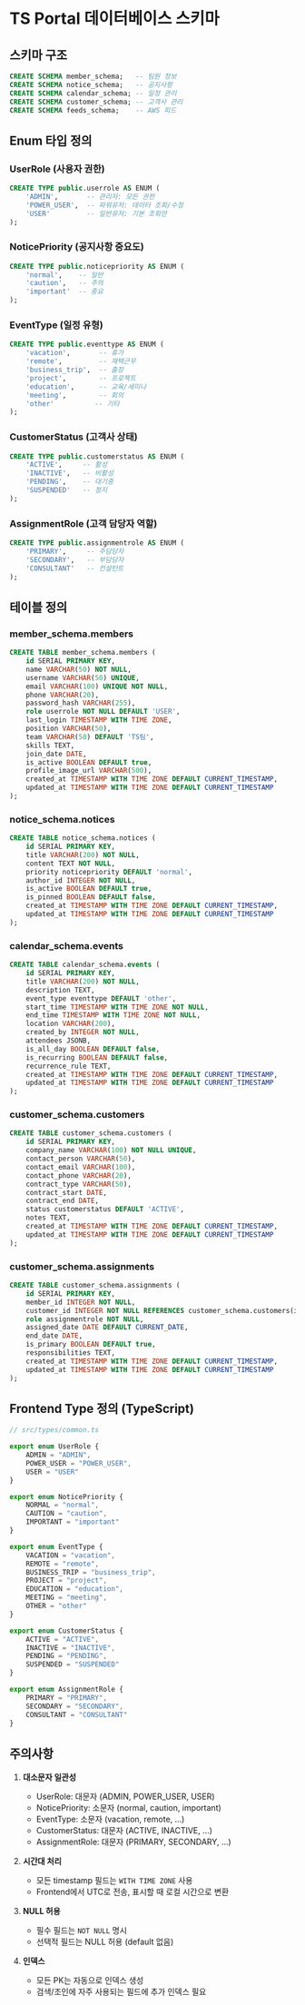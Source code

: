# TS Portal 데이터베이스 스키마

## 스키마 구조

```sql
CREATE SCHEMA member_schema;   -- 팀원 정보
CREATE SCHEMA notice_schema;   -- 공지사항
CREATE SCHEMA calendar_schema; -- 일정 관리
CREATE SCHEMA customer_schema; -- 고객사 관리
CREATE SCHEMA feeds_schema;    -- AWS 피드
```

## Enum 타입 정의

### UserRole (사용자 권한)
```sql
CREATE TYPE public.userrole AS ENUM (
    'ADMIN',       -- 관리자: 모든 권한
    'POWER_USER',  -- 파워유저: 데이터 조회/수정
    'USER'         -- 일반유저: 기본 조회만
);
```

### NoticePriority (공지사항 중요도)
```sql
CREATE TYPE public.noticepriority AS ENUM (
    'normal',    -- 일반
    'caution',   -- 주의
    'important'  -- 중요
);
```

### EventType (일정 유형)
```sql
CREATE TYPE public.eventtype AS ENUM (
    'vacation',       -- 휴가
    'remote',         -- 재택근무
    'business_trip',  -- 출장
    'project',        -- 프로젝트
    'education',      -- 교육/세미나
    'meeting',        -- 회의
    'other'          -- 기타
);
```

### CustomerStatus (고객사 상태)
```sql
CREATE TYPE public.customerstatus AS ENUM (
    'ACTIVE',     -- 활성
    'INACTIVE',   -- 비활성
    'PENDING',    -- 대기중
    'SUSPENDED'   -- 정지
);
```

### AssignmentRole (고객 담당자 역할)
```sql
CREATE TYPE public.assignmentrole AS ENUM (
    'PRIMARY',     -- 주담당자
    'SECONDARY',   -- 부담당자
    'CONSULTANT'   -- 컨설턴트
);
```

## 테이블 정의

### member_schema.members
```sql
CREATE TABLE member_schema.members (
    id SERIAL PRIMARY KEY,
    name VARCHAR(50) NOT NULL,
    username VARCHAR(50) UNIQUE,
    email VARCHAR(100) UNIQUE NOT NULL,
    phone VARCHAR(20),
    password_hash VARCHAR(255),
    role userrole NOT NULL DEFAULT 'USER',
    last_login TIMESTAMP WITH TIME ZONE,
    position VARCHAR(50),
    team VARCHAR(50) DEFAULT 'TS팀',
    skills TEXT,
    join_date DATE,
    is_active BOOLEAN DEFAULT true,
    profile_image_url VARCHAR(500),
    created_at TIMESTAMP WITH TIME ZONE DEFAULT CURRENT_TIMESTAMP,
    updated_at TIMESTAMP WITH TIME ZONE DEFAULT CURRENT_TIMESTAMP
);
```

### notice_schema.notices
```sql
CREATE TABLE notice_schema.notices (
    id SERIAL PRIMARY KEY,
    title VARCHAR(200) NOT NULL,
    content TEXT NOT NULL,
    priority noticepriority DEFAULT 'normal',
    author_id INTEGER NOT NULL,
    is_active BOOLEAN DEFAULT true,
    is_pinned BOOLEAN DEFAULT false,
    created_at TIMESTAMP WITH TIME ZONE DEFAULT CURRENT_TIMESTAMP,
    updated_at TIMESTAMP WITH TIME ZONE DEFAULT CURRENT_TIMESTAMP
);
```

### calendar_schema.events
```sql
CREATE TABLE calendar_schema.events (
    id SERIAL PRIMARY KEY,
    title VARCHAR(200) NOT NULL,
    description TEXT,
    event_type eventtype DEFAULT 'other',
    start_time TIMESTAMP WITH TIME ZONE NOT NULL,
    end_time TIMESTAMP WITH TIME ZONE NOT NULL,
    location VARCHAR(200),
    created_by INTEGER NOT NULL,
    attendees JSONB,
    is_all_day BOOLEAN DEFAULT false,
    is_recurring BOOLEAN DEFAULT false,
    recurrence_rule TEXT,
    created_at TIMESTAMP WITH TIME ZONE DEFAULT CURRENT_TIMESTAMP,
    updated_at TIMESTAMP WITH TIME ZONE DEFAULT CURRENT_TIMESTAMP
);
```

### customer_schema.customers
```sql
CREATE TABLE customer_schema.customers (
    id SERIAL PRIMARY KEY,
    company_name VARCHAR(100) NOT NULL UNIQUE,
    contact_person VARCHAR(50),
    contact_email VARCHAR(100),
    contact_phone VARCHAR(20),
    contract_type VARCHAR(50),
    contract_start DATE,
    contract_end DATE,
    status customerstatus DEFAULT 'ACTIVE',
    notes TEXT,
    created_at TIMESTAMP WITH TIME ZONE DEFAULT CURRENT_TIMESTAMP,
    updated_at TIMESTAMP WITH TIME ZONE DEFAULT CURRENT_TIMESTAMP
);
```

### customer_schema.assignments
```sql
CREATE TABLE customer_schema.assignments (
    id SERIAL PRIMARY KEY,
    member_id INTEGER NOT NULL,
    customer_id INTEGER NOT NULL REFERENCES customer_schema.customers(id),
    role assignmentrole NOT NULL,
    assigned_date DATE DEFAULT CURRENT_DATE,
    end_date DATE,
    is_primary BOOLEAN DEFAULT true,
    responsibilities TEXT,
    created_at TIMESTAMP WITH TIME ZONE DEFAULT CURRENT_TIMESTAMP,
    updated_at TIMESTAMP WITH TIME ZONE DEFAULT CURRENT_TIMESTAMP
);
```

## Frontend Type 정의 (TypeScript)

```typescript
// src/types/common.ts

export enum UserRole {
    ADMIN = "ADMIN",
    POWER_USER = "POWER_USER",
    USER = "USER"
}

export enum NoticePriority {
    NORMAL = "normal",
    CAUTION = "caution",
    IMPORTANT = "important"
}

export enum EventType {
    VACATION = "vacation",
    REMOTE = "remote",
    BUSINESS_TRIP = "business_trip",
    PROJECT = "project",
    EDUCATION = "education",
    MEETING = "meeting",
    OTHER = "other"
}

export enum CustomerStatus {
    ACTIVE = "ACTIVE",
    INACTIVE = "INACTIVE",
    PENDING = "PENDING",
    SUSPENDED = "SUSPENDED"
}

export enum AssignmentRole {
    PRIMARY = "PRIMARY",
    SECONDARY = "SECONDARY",
    CONSULTANT = "CONSULTANT"
}
```

## 주의사항

1. **대소문자 일관성**
   - UserRole: 대문자 (ADMIN, POWER_USER, USER)
   - NoticePriority: 소문자 (normal, caution, important)
   - EventType: 소문자 (vacation, remote, ...)
   - CustomerStatus: 대문자 (ACTIVE, INACTIVE, ...)
   - AssignmentRole: 대문자 (PRIMARY, SECONDARY, ...)

2. **시간대 처리**
   - 모든 timestamp 필드는 `WITH TIME ZONE` 사용
   - Frontend에서 UTC로 전송, 표시할 때 로컬 시간으로 변환

3. **NULL 허용**
   - 필수 필드는 `NOT NULL` 명시
   - 선택적 필드는 NULL 허용 (default 없음)

4. **인덱스**
   - 모든 PK는 자동으로 인덱스 생성
   - 검색/조인에 자주 사용되는 필드에 추가 인덱스 필요 